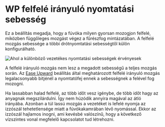 # WP felfelé irányuló nyomtatási sebesség

Ez a beállítás megadja, hogy a fúvóka milyen gyorsan mozogjon felfelé, miközben függőleges mozgást végez a fűrészfog mintázatában. A felfelé mozgás sebessége a többi drótnyomtatási sebességtől külön konfigurálható.

![Ahol a különböző vezetékes nyomtatási sebességek érvényesek](../images/wireframe_printspeed.svg)

A felfelé irányuló mozgás nem lesz a megadott sebességű a teljes mozgás során. Az [Ease Upward](wireframe_up_half_speed.md) beállítás által meghatározott felfelé irányuló mozgás legalacsonyabb bitjénél a nyomtatófej ennek a sebességnek a felével fog mozogni.

Ha lassabban halad felfelé, az több időt vesz igénybe, de több időt hagy az anyagnak megszilárdulni. Így nem húzódik annyira magával az átló irányába. Azonban a túl lassú mozgás a vezetéket is lefelé nyomja az izzószál tehetetlensége miatt a fúvókakamrában lévő nyomással. Ekkor az izzószál hajlamos inogni, ami kevésbé valószínű, hogy a következő vízszintes vonal megfelelő kapcsolatot tud létrehozni.
